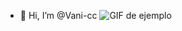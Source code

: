 - 👋 Hi, I’m @Vani-cc
![GIF de ejemplo](https://github.com/Vani-cc/README.md/blob/main/https://images.app.goo.gl/MCGxwTrk89dLtx5u8.gif?raw=true)
<!---
Vani-cc/Vani-cc is a ✨ special ✨ repository because its `README.md` (this file) appears on your GitHub profile.
You can click the Preview link to take a look at your changes.
--->
